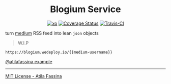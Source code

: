 <div align="center">
<h1>Blogium Service</h1>
<a href="https://github.com/sindresorhus/xo"><img src="https://img.shields.io/badge/code_style-XO-5ed9c7.svg" alt="xo" /></a>
<a href='https://coveralls.io/github/atilafassina/blogium-service?branch=master'><img src='https://coveralls.io/repos/github/atilafassina/blogium-service/badge.svg?branch=master&cache-bust=1223' alt='Coverage Status' /></a>
<a href="https://travis-ci.org/atilafassina/blogium-service"><img src="https://travis-ci.org/atilafassina/blogium-service.svg?branch=master" alt="Travis-CI"/></a>
</div>

turn [medium](https://medium.com) RSS feed into lean `json` objects

> W.I.P

```
https://blogium.wedeploy.io/{{medium-username}}
```
[@atilafassina example](https://blogium.wedeploy.io/atilafassina)

---

[MIT License - Atila Fassina](https://atilafassina.mit-license.org/)
